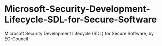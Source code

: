 # Microsoft-Security-Development-Lifecycle-SDL-for-Secure-Software
Microsoft Security Development Lifecycle (SDL) for Secure Software, by EC-Council
